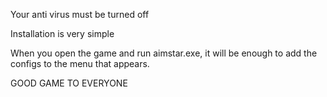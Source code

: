 Your anti virus must be turned off

Installation is very simple

When you open the game and run aimstar.exe, it will be enough to add the configs to the menu that appears.

GOOD GAME TO EVERYONE
